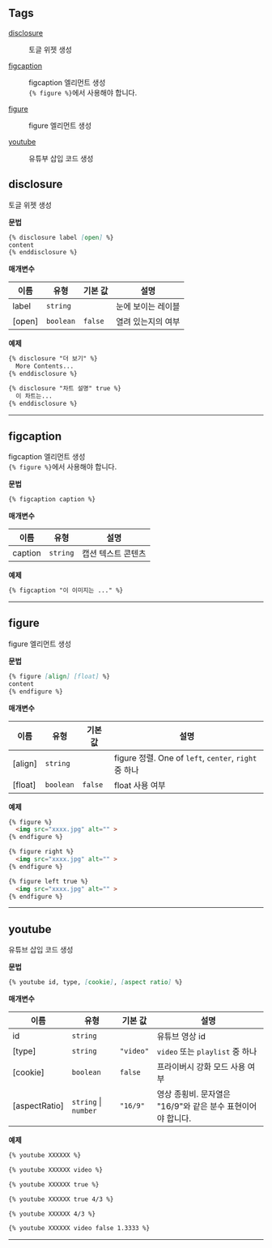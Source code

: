 ## Tags

<dl>
<dt><a href="#disclosure">disclosure</a></dt>
<dd><p>토글 위젯 생성</p>
</dd>
<dt><a href="#figcaption">figcaption</a></dt>
<dd><p>figcaption 엘리먼트 생성 <br>
<code>{% figure %}</code>에서 사용해야 합니다.</p>
</dd>
<dt><a href="#figure">figure</a></dt>
<dd><p>figure 엘리먼트 생성</p>
</dd>
<dt><a href="#youtube">youtube</a></dt>
<dd><p>유튜부 삽입 코드 생성</p>
</dd>
</dl>

<a name="disclosure"></a>

## disclosure
토글 위젯 생성

**문법**
```markdown
{% disclosure label [open] %}
content
{% enddisclosure %}
```

**매개변수**

| 이름 | 유형 | 기본 값 | 설명 |
| --- | --- | --- | --- |
| label | <code>string</code> |  | 눈에 보이는 레이블 |
| [open] | <code>boolean</code> | <code>false</code> | 열려 있는지의 여부 |

**예제**  
```markdown
{% disclosure "더 보기" %}
  More Contents...
{% enddisclosure %}

{% disclosure "차트 설명" true %}
  이 차트는...
{% enddisclosure %}
```

* * *

<a name="figcaption"></a>

## figcaption
figcaption 엘리먼트 생성 <br>
`{% figure %}`에서 사용해야 합니다.

**문법**
```markdown
{% figcaption caption %}
```

**매개변수**

| 이름 | 유형 | 설명 |
| --- | --- | --- |
| caption | <code>string</code> | 캡션 텍스트 콘텐츠 |

**예제**  
```markdown
{% figcaption "이 이미지는 ..." %}
```

* * *

<a name="figure"></a>

## figure
figure 엘리먼트 생성

**문법**
```markdown
{% figure [align] [float] %}
content
{% endfigure %}
```

**매개변수**

| 이름 | 유형 | 기본 값 | 설명 |
| --- | --- | --- | --- |
| [align] | <code>string</code> |  | figure 정렬. One of `left`, `center`, `right` 중 하나 |
| [float] | <code>boolean</code> | <code>false</code> | float 사용 여부 |

**예제**  
```markdown
{% figure %}
  <img src="xxxx.jpg" alt="" >
{% endfigure %}

{% figure right %}
  <img src="xxxx.jpg" alt="" >
{% endfigure %}

{% figure left true %}
  <img src="xxxx.jpg" alt="" >
{% endfigure %}
```

* * *

<a name="youtube"></a>

## youtube
유튜브 삽입 코드 생성

**문법**
```markdown
{% youtube id, type, [cookie], [aspect ratio] %}
```

**매개변수**

| 이름 | 유형 | 기본 값 | 설명 |
| --- | --- | --- | --- |
| id | <code>string</code> |  | 유튜브 영상 id |
| [type] | <code>string</code> | <code>&quot;video&quot;</code> | `video` 또는 `playlist` 중 하나 |
| [cookie] | <code>boolean</code> | <code>false</code> | 프라이버시 강화 모드 사용 여부 |
| [aspectRatio] | <code>string</code> \| <code>number</code> | <code>&quot;16/9&quot;</code> | 영상 종횡비. 문자열은 "16/9"와 같은 분수 표현이어야 합니다. |

**예제**  
```markdown
{% youtube XXXXXX %}

{% youtube XXXXXX video %}

{% youtube XXXXXX true %}

{% youtube XXXXXX true 4/3 %}

{% youtube XXXXXX 4/3 %}

{% youtube XXXXXX video false 1.3333 %}
```

* * *
